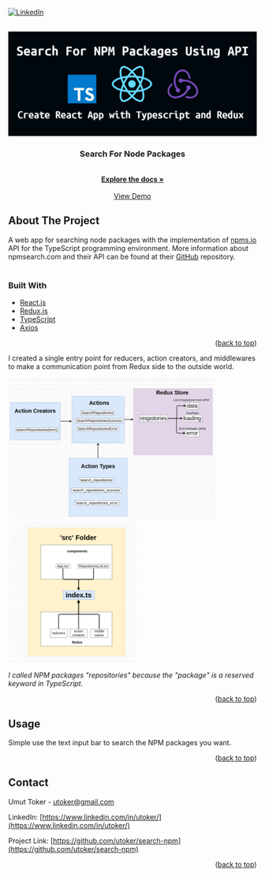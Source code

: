 <div id="top"></div>

<!-- [![MIT License][license-shield]][license-url] -->

[![LinkedIn][linkedin-shield]](https://www.linkedin.com/in/utoker/)

<!-- PROJECT LOGO -->
<br />
<div align="center">
  <a href="https://github.com/utoker/search-npm">
    <img src="src/images/logo.png" alt="Logo">
  </a>

<h3 align="center">Search For Node Packages </h3>
    <br />
    <a href="https://github.com/utoker/search-npm/tree/main/src"><strong>Explore the docs »</strong></a>
    <br />
    <br />
    <a href="https://search-npm.vercel.app/">View Demo</a>
</div>

## About The Project

A web app for searching node packages with the implementation of [npms.io](https://npms.io/) API for the TypeScript programming environment. More information about npmsearch.com and their API can be found at their [GitHub](https://github.com/npms-io) repository.
<br />
<br />

### Built With

- [React.js](https://reactjs.org/)
- [Redux.js](https://redux.js.org/)
- [TypeScript](https://www.typescriptlang.org/)
- [Axios](https://axios-http.com/)
<p align="right">(<a href="#top">back to top</a>)</p>
<p>
I created a single entry point for reducers, action creators, and middlewares to make a communication point from Redux side to the outside world.
<p/>
<div> 
<img src="src/images/screenshot.png" alt="diagram" width='420' heigh='262' > 
<img src="src/images/screenshot2.png" alt="diagram2" width='262' heigh='262'>

_I called NPM packages "repositories" because the "package" is a reserved keyword in TypeScript._

<div/>

<!-- [![Product Name Screen Shot][product-screenshot]](https://example.com)-->

<p align="right">(<a href="#top">back to top</a>)</p>

<!-- GETTING STARTED -->

## Usage

Simple use the text input bar to search the NPM packages you want.

<p align="right">(<a href="#top">back to top</a>)</p>

## Contact

Umut Toker - utoker@gmail.com

LinkedIn: [https://www.linkedin.com/in/utoker/](https://www.linkedin.com/in/utoker/)

Project Link: [https://github.com/utoker/search-npm](https://github.com/utoker/search-npm)

<p align="right">(<a href="#top">back to top</a>)</p>

<!-- MARKDOWN LINKS & IMAGES -->
<!-- https://www.markdownguide.org/basic-syntax/#reference-style-links -->

[stars-shield]: https://img.shields.io/github/stars/github_username/repo_name.svg?style=for-the-badge
[stars-url]: https://github.com/github_username/repo_name/stargazers
[issues-shield]: https://img.shields.io/github/issues/github_username/repo_name.svg?style=for-the-badge
[issues-url]: https://github.com/github_username/repo_name/issues
[license-shield]: https://img.shields.io/github/license/github_username/repo_name.svg?style=for-the-badge
[license-url]: https://github.com/github_username/repo_name/blob/master/LICENSE.txt
[linkedin-shield]: https://img.shields.io/badge/-LinkedIn-black.svg?style=for-the-badge&logo=linkedin&colorB=555
[linkedin-url]: https://linkedin.com/in/linkedin_username
[product-screenshot]: images/screenshot.png
